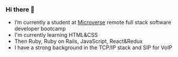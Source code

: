 ### Hi there 👋
- I’m currently a student at [Microverse](https://micorverse.com) remote full stack software developer bootcamp
- I'm currently learning HTML&CSS
- Then Ruby, Ruby on Rails, JavaScript, React&Redux
- I have a strong background in the TCP/IP stack and SIP for VoIP


<!--
**kimothokamau/kimothokamau** is a ✨ _special_ ✨ repository because its `README.md` (this file) appears on your GitHub profile.

Here are some ideas to get you started:

- 🔭 I’m currently working on the Microverse Remote Full Stack Software developer curriculum
- 🌱 I’m currently learning HTML&CSS
- 👯 I’m looking to collaborate on ...
- 🤔 I’m looking for help with ...
- 💬 Ask me about ...
- 📫 How to reach me: ...
- 😄 Pronouns: ...
- ⚡ Fun fact: ...
-->
